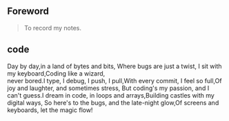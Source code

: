 ## Foreword
> To record my notes.


## code
Day by day,in a land of bytes and bits, 
Where bugs are just a twist, 
I sit with my keyboard,Coding like a wizard,  
never bored.I type, I debug, I push, I pull,With every commit, 
I feel so full,Of joy and laughter, and sometimes stress, 
But coding's my passion, and I can't guess.I dream in code, 
in loops and arrays,Building castles with my digital ways, 
So here's to the bugs, and the late-night glow,Of screens and keyboards, 
let the magic flow! 
